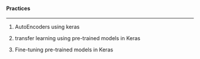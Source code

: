 #### Practices

***

1. AutoEncoders using keras

2. transfer learning using pre-trained models in Keras

3. Fine-tuning pre-trained models in Keras

